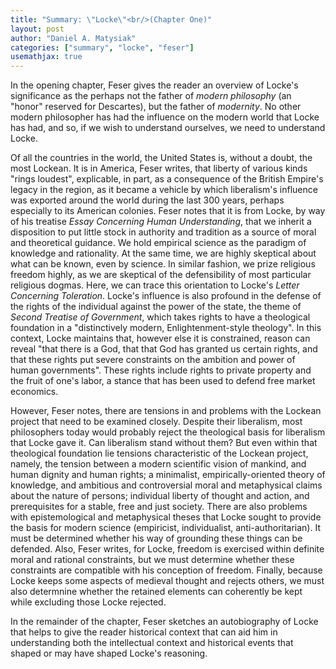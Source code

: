 ```yaml
---
title: "Summary: \"Locke\"<br/>(Chapter One)"
layout: post
author: "Daniel A. Matysiak"
categories: ["summary", "locke", "feser"]
usemathjax: true
---
```


In the opening chapter, Feser gives the reader an overview of Locke's significance as the
perhaps not the father of *modern philosophy* (an "honor" reserved for Descartes), but the
father of *modernity*. No other modern philosopher has had the influence on the modern
world that Locke has had, and so, if we wish to understand ourselves, we need to
understand Locke.

Of all the countries in the world, the United States is, without a doubt, the most
Lockean. It is in America, Feser writes, that liberty of various kinds "rings loudest",
explicable, in part, as a consequence of the British Empire's legacy in the region, as it
became a vehicle by which liberalism's influence was exported around the world during the
last 300 years, perhaps especially to its American colonies. Feser notes that it is from
Locke, by way of his treatise *Essay Concerning Human Understanding*, that we inherit a
disposition to put little stock in authority and tradition as a source of moral and
theoretical guidance. We hold empirical science as the paradigm of knowledge and
rationality. At the same time, we are highly skeptical about what can be known, even by
science. In similar fashion, we prize religious freedom highly, as we are skeptical of the
defensibility of most particular religious dogmas. Here, we can trace this orientation to
Locke's *Letter Concerning Toleration*. Locke's influence is also profound in the defense
of the rights of the individual against the power of the state, the theme of *Second
Treatise of Government*, which takes rights to have a theological foundation in a
"distinctively modern, Enlightenment-style theology". In this context, Locke maintains
that, however else it is constrained, reason can reveal "that there is a God, that that
God has granted us certain rights, and that these rights put severe constraints on the
ambition and power of human governments". These rights include rights to private property
and the fruit of one's labor, a stance that has been used to defend free market economics.

However, Feser notes, there are tensions in and problems with the Lockean project that
need to be examined closely. Despite their liberalism, most philosophers today would
probably reject the theological basis for liberalism that Locke gave it. Can liberalism
stand without them? But even within that theological foundation lie tensions
characteristic of the Lockean project, namely, the tension between a modern scientific
vision of mankind, and human dignity and human rights; a minimalist, empirically-oriented
theory of knowledge, and ambitious and controversial moral and metaphysical claims about
the nature of persons; individual liberty of thought and action, and prerequisites for a
stable, free and just society. There are also problems with epistemological and
metaphysical theses that Locke sought to provide the basis for modern science (empiricist,
individualist, anti-authoritarian). It must be determined whether his way of grounding
these things can be defended. Also, Feser writes, for Locke, freedom is exercised within
definite moral and rational constraints, but we must determine whether these constraints
are compatible with his conception of freedom. Finally, because Locke keeps some aspects
of medieval thought and rejects others, we must also determnine whether the retained
elements can coherently be kept while excluding those Locke rejected.

In the remainder of the chapter, Feser sketches an autobiography of Locke that helps to
give the reader historical context that can aid him in understanding both the intellectual
context and historical events that shaped or may have shaped Locke's reasoning.
